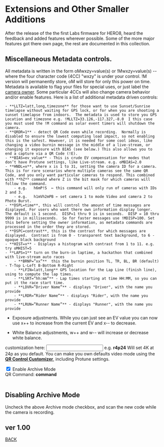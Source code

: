 <script src="../../jquery.min.js"></script>
<script src="../../qrcodeborder.js"></script>
<style>
        #qrcode{
            width: 100%;
        }
        div{
            width: 100%;
            display: inline-block;
        }
</style>

# Extensions and Other Smaller Additions

After the release of the the first Labs firmware for HERO8, heard the feedback and added features wherever possible. Some of the more major features got there own page, the rest are documented in this collection.

## Miscellaneous Metadata controls. 

All metadata is written in the form oMwxzy=value(s) or !Mwxzy=value(s) -- where the four character code (4CC) "wxzy" is under your control. !M version will permanently store, oM will store for only this power on time.  Metadata is available to flag your files for special uses, or just label the [camera owner](./owner).  Some particular 4CCs will also change camera behavior and/or enable features. Here is a list of additional metadata driven controls: 

    - **LLTZ=latt,long,timezone** for those want to use Sunset/Sunrise timelapse without waiting for GPS lock, or for when you are shooting a sunset timelapse from indoors.  The metadata is used to store you GPS Location and timezone e.g. !MLLTZ=33.126,-117.327,-8.0  I this case you must used the !M command as solar event timers will shutdown the camera.
    - **QRDR=1** - detect QR Code even while recording.  Normally is disabled to ensure the lowest computing load impact, so not enabling this is the safest. However, it is needed for some cool ideas, like changing a video burnin message in the middle of a live-stream, or changing it exposure with BIAS (see below.) This also allows you to end a capture via a QR Code (!E).
    - **BIAS=ev_value** - This is crude EV compensation for modes that don’t have Protune settings, like Live-stream. e.g. oMBIAS=2.0 
    - **HNDL=x**, where x is 1 to 31, setting the camera ID for a camera. This is for rare scenarios where multiple cameras see the same QR Code, and you only want particular cameras to respond. This combined with **hZ** command where Z is the bit mask for which cameras will follow the command.
        - e.g.   h6mP!S  ← this command will only run of cameras with IDs 2 and 3.
        - e.g.   h1mVh2mPB ← set camera 1 to mode Video and camera 2 to Photo Burst.
    - **DSPL=time**, this will control the amount of time messages are displayed. For users who want there own information display longer. The default is 1 second.  DISP=1 thru 9 is in seconds.  DISP = 10 thru 9999 is in milliseconds.  So for faster messages use !MDISP=100. Set this before setting the owner information, as metadata commands are processed in the order they are stored. 
    - **DSPC=contrast**, this is the contrast for which messages are displayed.  Contrast is from 0 - transparent text background, to 6 - opaque black background
	- **HIST=x** - Displays a histogram with contrast from 1 to 11. e.g. try oMHIST=5
    - **LAPS=1** turn on the burn-in laptime, a hackathon that combined with live-stream auto races
        - **BRNP=”xx”**  this the burnin position TL, TR, BL, BR (default) - T-Top L-Left B-Bottom R-Right
        - **LFIN=latt,long** GPS location for the Lap Line (finish line), using to compute the lap times.
        - **LSRT=”hh:mm”** - Lap times starting at time HH:MM, so you can put it the race start time.
        - **LDVR=”Driver Name”** - displays "Driver", with the name you provide
        - **LRDR=”Rider Name”** - displays "Rider", with the name you provide
        - **LRUN=”Runner Name”** - displays "Runner", with the name you provide
        
- Exposure adjustments.  While you can just see an EV value you can now use x++ to increase from the current EV and x-- to decrease.


- White Balance adjustments, w++ and w-- will increase or decrease white balance.


customization here: <input type="text" id="addcmd" value="">  e.g. **r4p24** Will set 4K at 24p as you default. You can make you own defaults video mode using the [**QR Control Customizer**](../custom), including Protune settings.

<input type="checkbox" id="arch" name="arch" checked> 
<label for="arch">Enable Archive Mode</label><br>
<center>
<div id="qrcode"></div>
<br>
</center>
QR Command: <b id="qrtext">command</b><br>

<br> 
        
## Disabling Archive Mode

Uncheck the above Archive mode checkbox, and scan the new code while the camera is recording.
		
		
## ver 1.00
[BACK](..)

<script>
var once = true;
var qrcode;
var cmd1 = "";
var cmd2 = "";
var lasttimecmd = "";
var changed = true;

function makeQR() 
{	
  if(once === true)
  {
    qrcode = new QRCode(document.getElementById("qrcode"), 
    {
      text : "!MSYNC=1",
      width : 360,
      height : 360,
      correctLevel : QRCode.CorrectLevel.M
    });
    once = false;
  }
}

function timeLoop()
{
	cmd1 = "!E";
	cmd2 = "!MARCH=0\"Archive Mode\\nDisabled\\nShutting-down\"!O";
	if(document.getElementById("arch") !== null)
	{
		if(document.getElementById("arch").checked === true)
		{
			if(document.getElementById("addcmd") !== null)
			{
				cmd1 = cmd1 + "mVdVq1" + document.getElementById("addcmd").value;
			}
			cmd2 = "!MARCH=1\"Archive Mode\\nEnabled\\nShutting-down\"!O";
		}
	}
	
	cmd1 = cmd1 + cmd2;
	
	qrcode.clear(); 
	qrcode.makeCode(cmd1);

	if(cmd1 != lasttimecmd)
	{
		changed = true;
		lasttimecmd = cmd1;
	}

	if(changed === true)
	{
		document.getElementById("qrtext").innerHTML = cmd1;
		changed = false;
	}

	var t = setTimeout(timeLoop, 50);
}

function myReloadFunction() {
  location.reload();
}

makeQR();
timeLoop();

</script>

